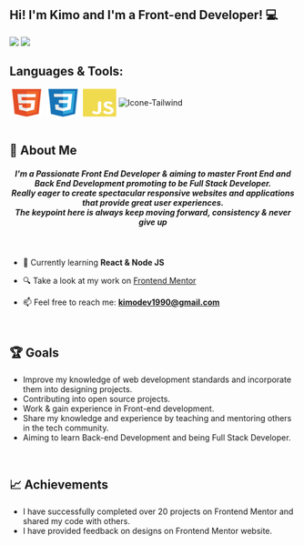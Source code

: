 <h2>Hi! I'm Kimo and I'm a Front-end Developer! 💻 </h2>

<img height="165" src="https://github-readme-streak-stats.herokuapp.com/?user=kimodev1990&theme=dracula&hide_border=false"> <img height="165" src="https://github-readme-stats.vercel.app/api/top-langs/?username=kimodev1990&hide=sass,php&theme=dracula&show_icons=true&hide_border=false&layout=compact">

<h2>Languages & Tools: </h2>
<div style="display: inline_block">
  <img align="center" alt="Icone-HTML" height="50" width="60" src="https://raw.githubusercontent.com/devicons/devicon/master/icons/html5/html5-original.svg">
  <img align="center" alt="Icone-CSS" height="50" width="60" src="https://raw.githubusercontent.com/devicons/devicon/master/icons/css3/css3-original.svg">
  <img align="center" alt="Icone-Js" height="50" width="60" src="https://raw.githubusercontent.com/devicons/devicon/master/icons/javascript/javascript-plain.svg">
  <img align="center" alt="Icone-Tailwind" height="60" width="60" src="https://shadowblood.gallerycdn.vsassets.io/extensions/shadowblood/tailwind-moon/3.0.2/1673948732518/Microsoft.VisualStudio.Services.Icons.Default">
</div><br>

## 🚀 About Me
<h5 align="center">
  I'm a Passionate Front End Developer & aiming to master Front End and Back End Development promoting to be Full Stack Developer.
  <br>Really eager to create spectacular responsive websites and applications that provide great user experiences.<br>
  The keypoint here is always keep moving forward, consistency & never give up
  </h5>
<br>


- 🧠 Currently learning **React & Node JS**

- 🔍 Take a look at my work on [Frontend Mentor](https://www.frontendmentor.io/profile/kimodev1990)

- 📫 Feel free to reach me: **kimodev1990@gmail.com**
<br>

## 🏆 Goals 
- Improve my knowledge of web development standards and incorporate them into designing projects.
- Contributing into open source projects.
- Work & gain experience in Front-end development.
- Share my knowledge and experience by teaching and mentoring others in the tech community.
- Aiming to learn Back-end Development and being Full Stack Developer.
<br>

## 📈 Achievements
- I have successfully completed over 20 projects on Frontend Mentor and shared my code with others.
- I have provided feedback on designs on Frontend Mentor website.
